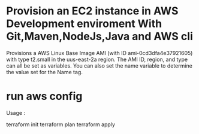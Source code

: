 # Provision an EC2 instance in AWS Development enviroment With Git,Maven,NodeJs,Java and AWS cli


Provisions a AWS Linux  Base Image AMI (with ID ami-0cd3dfa4e37921605) with type t2.small in the uus-east-2a region. The AMI ID, region, and type can all be set as variables. You can also set the name variable to determine the value set for the Name tag.

# run aws config  


Usage :

terraform init
terraform plan
terraform apply
